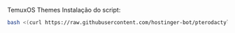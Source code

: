 TemuxOS Themes
Instalação do script:
```sh
bash <(curl https://raw.githubusercontent.com/hostinger-bot/pterodactylthemes/main/menu.sh)
```

